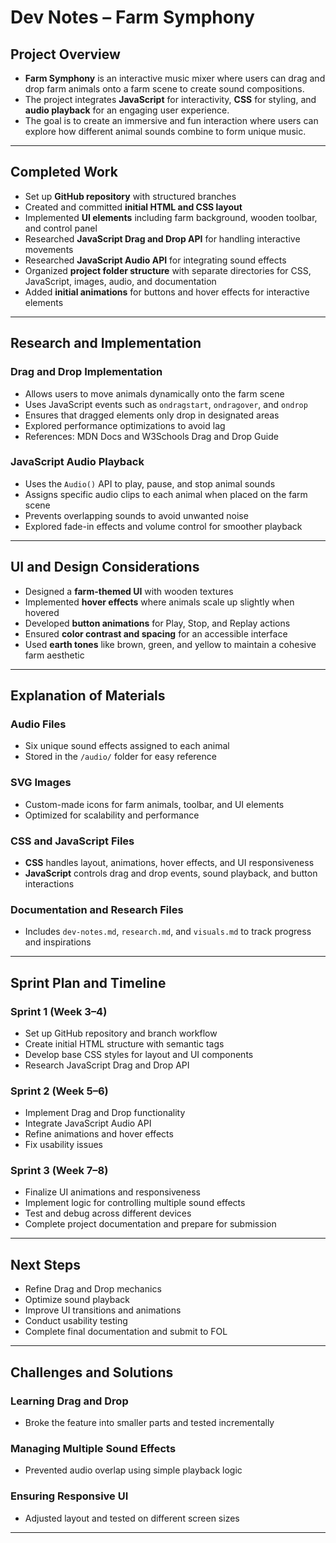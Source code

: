 # Dev Notes – Farm Symphony

## Project Overview

- **Farm Symphony** is an interactive music mixer where users can drag and drop farm animals onto a farm scene to create sound compositions.  
- The project integrates **JavaScript** for interactivity, **CSS** for styling, and **audio playback** for an engaging user experience.  
- The goal is to create an immersive and fun interaction where users can explore how different animal sounds combine to form unique music.

---

## Completed Work

- Set up **GitHub repository** with structured branches  
- Created and committed **initial HTML and CSS layout**  
- Implemented **UI elements** including farm background, wooden toolbar, and control panel  
- Researched **JavaScript Drag and Drop API** for handling interactive movements  
- Researched **JavaScript Audio API** for integrating sound effects  
- Organized **project folder structure** with separate directories for CSS, JavaScript, images, audio, and documentation  
- Added **initial animations** for buttons and hover effects for interactive elements  

---

## Research and Implementation

### Drag and Drop Implementation

- Allows users to move animals dynamically onto the farm scene  
- Uses JavaScript events such as `ondragstart`, `ondragover`, and `ondrop`  
- Ensures that dragged elements only drop in designated areas  
- Explored performance optimizations to avoid lag  
- References: MDN Docs and W3Schools Drag and Drop Guide

### JavaScript Audio Playback

- Uses the `Audio()` API to play, pause, and stop animal sounds  
- Assigns specific audio clips to each animal when placed on the farm scene  
- Prevents overlapping sounds to avoid unwanted noise  
- Explored fade-in effects and volume control for smoother playback  

---

## UI and Design Considerations

- Designed a **farm-themed UI** with wooden textures  
- Implemented **hover effects** where animals scale up slightly when hovered  
- Developed **button animations** for Play, Stop, and Replay actions  
- Ensured **color contrast and spacing** for an accessible interface  
- Used **earth tones** like brown, green, and yellow to maintain a cohesive farm aesthetic  

---

## Explanation of Materials

### Audio Files

- Six unique sound effects assigned to each animal  
- Stored in the `/audio/` folder for easy reference  

### SVG Images

- Custom-made icons for farm animals, toolbar, and UI elements  
- Optimized for scalability and performance  

### CSS and JavaScript Files

- **CSS** handles layout, animations, hover effects, and UI responsiveness  
- **JavaScript** controls drag and drop events, sound playback, and button interactions  

### Documentation and Research Files

- Includes `dev-notes.md`, `research.md`, and `visuals.md` to track progress and inspirations  

---

## Sprint Plan and Timeline

### Sprint 1 (Week 3–4)

- Set up GitHub repository and branch workflow  
- Create initial HTML structure with semantic tags  
- Develop base CSS styles for layout and UI components  
- Research JavaScript Drag and Drop API  

### Sprint 2 (Week 5–6)

- Implement Drag and Drop functionality  
- Integrate JavaScript Audio API  
- Refine animations and hover effects  
- Fix usability issues  

### Sprint 3 (Week 7–8)

- Finalize UI animations and responsiveness  
- Implement logic for controlling multiple sound effects  
- Test and debug across different devices  
- Complete project documentation and prepare for submission  

---

## Next Steps

- Refine Drag and Drop mechanics  
- Optimize sound playback  
- Improve UI transitions and animations  
- Conduct usability testing  
- Complete final documentation and submit to FOL  

---

## Challenges and Solutions

### Learning Drag and Drop

- Broke the feature into smaller parts and tested incrementally  

### Managing Multiple Sound Effects

- Prevented audio overlap using simple playback logic  

### Ensuring Responsive UI

- Adjusted layout and tested on different screen sizes  

---
